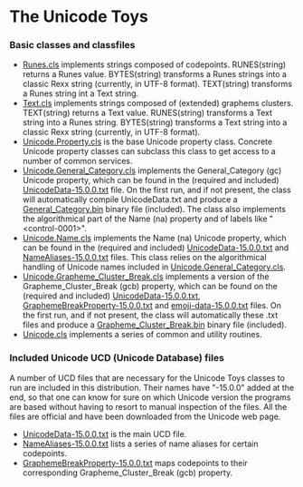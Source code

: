 # The Unicode Toys

### Basic classes and classfiles

* [Runes.cls](Runes.cls) implements strings composed of codepoints. RUNES(string) returns a Runes value. BYTES(string) transforms a Runes strings into a classic Rexx string (currently, in UTF-8 format). TEXT(string) transforms a Runes string int a Text string.
* [Text.cls](Text.cls) implements strings composed of (extended) graphems clusters. TEXT(string) returns a Text value. RUNES(string) transforms a Text string into a Runes string. BYTES(string) transforms a Text string into a classic Rexx string (currently, in UTF-8 format).
* [Unicode.Property.cls](Unicode.Property.cls) is the base Unicode property class. Concrete Unicode property classes can subclass this class to get access to a number of common services.
* [Unicode.General_Category.cls](Unicode.General_Category.cls) implements the General_Category (gc) Unicode property, which can be found in the (required and included) [UnicodeData-15.0.0.txt](UnicodeData-15.0.0.txt) file. On the first run, and if not present, the class will automatically compile UnicodeData.txt and produce a [General_Category.bin](General_Category.bin) binary file (included). The class also implements the algorithmical part of the Name (na) property and of labels like "&lt;control-0001&gt;".
* [Unicode.Name.cls](Unicode.Name.cls) implements the Name (na) Unicode property, which can be found in the (required and included) [UnicodeData-15.0.0.txt](UnicodeData-15.0.0.txt) and [NameAliases-15.0.0.txt](NameAliases-15.0.0.txt) files. This class relies on the algorithmical handling of Unicode names included in [Unicode.General_Category.cls](Unicode.General_Category.cls).
* [Unicode.Grapheme_Cluster_Break.cls](Unicode.Grapheme_Cluster_Break.cls) implements a version of the Grapheme_Cluster_Break (gcb) property, which can be found on the (required and included) [UnicodeData-15.0.0.txt](UnicodeData-15.0.0.txt), [GraphemeBreakProperty-15.0.0.txt](GraphemeBreakProperty-15.0.0.txt) and [emoji-data-15.0.0.txt](emoji-data-15.0.0.txt) files. On the first run, and if not present, the class will automatically these .txt files and produce a [Grapheme_Cluster_Break.bin](Grapheme_Cluster_Break.bin) binary file (included).
* [Unicode.cls](Unicode.cls) implements a series of common and utility routines.

### Included Unicode UCD (Unicode Database) files

A number of UCD files that are necessary for the Unicode Toys classes to run are included in this distribution. Their names have "-15.0.0" added at the end, so that one can know for sure on which Unicode version the programs are based without having to resort to manual inspection of the files. All the files are official and have been downloaded from the Unicode web page.

* [UnicodeData-15.0.0.txt](UnicodeData-15.0.0.txt) is the main UCD file.
* [NameAliases-15.0.0.txt](NameAliases-15.0.0.txt) lists a series of name aliases for certain codepoints.
* [GraphemeBreakProperty-15.0.0.txt](GraphemeBreakProperty-15.0.0.txt) maps codepoints to their corresponding Grapheme_Cluster_Break (gcb) property.
